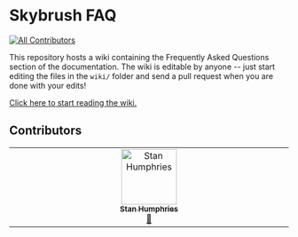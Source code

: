 # Skybrush FAQ

[![All Contributors](https://img.shields.io/github/all-contributors/skybrush-io/faq?color=ee8449&style=flat-square)](#contributors)

This repository hosts a wiki containing the Frequently Asked Questions section
of the documentation. The wiki is editable by anyone -- just start editing the
files in the `wiki/` folder and send a pull request when you are done with your
edits!

[Click here to start reading the wiki.](https://github.com/skybrush-io/faq/wiki)

## Contributors

<!-- ALL-CONTRIBUTORS-LIST:START - Do not remove or modify this section -->
<!-- prettier-ignore-start -->
<!-- markdownlint-disable -->
<table>
  <tbody>
    <tr>
      <td align="center" valign="top" width="14.28%"><a href="https://github.com/stan-humphries"><img src="https://avatars.githubusercontent.com/u/78163707?v=4?s=100" width="100px;" alt="Stan Humphries"/><br /><sub><b>Stan Humphries</b></sub></a><br /><a href="https://github.com/skybrush-io/faq/commits?author=stan-humphries" title="Documentation">📖</a></td>
    </tr>
  </tbody>
</table>

<!-- markdownlint-restore -->
<!-- prettier-ignore-end -->

<!-- ALL-CONTRIBUTORS-LIST:END -->

